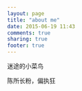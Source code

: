 ```yaml
---
layout: page
title: "about me"
date: 2015-06-19 11:43
comments: true
sharing: true
footer: true
---
```

迷途的小菜鸟

陈所长粉，偏执狂